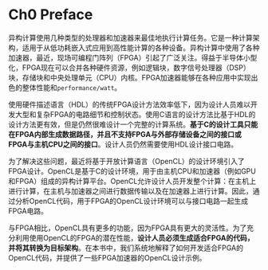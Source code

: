 # Ch0 Preface

异构计算使用几种类型的处理器和加速器来最佳地执行计算任务。它是一种计算架构，适用于从低功耗嵌入式应用到高性能计算的各种设备。异构计算中使用了各种加速器，最近，现场可编程门阵列（FPGA）引起了广泛关注。得益于半导体小型化，FPGA现在可以合并各种硬件资源，例如逻辑块，数字信号处理器（DSP）块，存储块和中央处理单元（CPU）内核。FPGA加速器能够在各种应用中实现出色的整体性能和`performance/watt`。

使用硬件描述语言（HDL）的传统FPGA设计方法效率低下，因为设计人员难以开发大型和复杂FPGA的电路细节和控制状态。使用C语言的设计方法比基于HDL的设计方法更有效，但是仍然很难设计一个完整的计算系统。**基于C的设计工具只能在FPGA内部生成数据路径，并且不支持FPGA与外部存储设备之间的接口或FPGA与主机CPU之间的接口**。设计人员仍然需要使用HDL设计接口电路。

为了解决这些问题，最近将基于开放计算语言（OpenCL）的设计环境引入了FPGA设计。OpenCL是基于C的设计环境，用于由主机CPU和加速器（例如GPU和FPGA）组成的异构计算平台。OpenCL允许设计人员开发整个计算：在主机上进行计算，在主机与加速器之间进行数据传输以及在加速器上进行计算。因此，通过分析OpenCL代码，用于FPGA的OpenCL设计环境可以与接口电路一起生成FPGA电路。

与FPGA相比，OpenCL具有更多的功能，因为FPGA具有更大的灵活性。为了充分利用使用OpenCL的FPGA的潜在性能，**设计人员必须生成适合FPGA的代码，并将其转换为目标架构**。在本书中，我们系统地解释了如何开发适合FPGA的OpenCL代码，并提供了一些FPGA加速器的OpenCL设计示例。